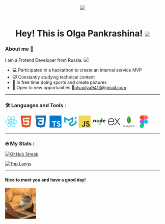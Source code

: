 <div id="header" align="center" display="flex" flex-direction="column">
  <div id="header" align="center">
  <img src="https://media.giphy.com/media/v1.Y2lkPTc5MGI3NjExOTlvczUydTB4dHZucHJxOXh0d29lcjdpdjQxMm5mNWNvazN1NGZreiZlcD12MV9pbnRlcm5hbF9naWZfYnlfaWQmY3Q9cw/WIQ0N0OUvei1OW1h9Z/giphy.gif" width="100"/>
</div>
<div id="header" align="center">
     <img src="https://komarev.com/ghpvc/?username=Olyaolya13&style=flat-square&color=green" alt=""/>
 </div>
  <h1>
  Hey! This is Olga Pankrashina!
  <img src="https://media.giphy.com/media/hvRJCLFzcasrR4ia7z/giphy.gif" width="30px"/>
</h1>
</div>


### About me :cherry_blossom:
I am a Frotend Developer from Russia. <img src="https://media.giphy.com/media/v1.Y2lkPTc5MGI3NjExbWlqNTd2Y3R6bWJ2dGgxNGg4dTBsaWlvc2VhMjd5MTR0MWpteHM4NCZlcD12MV9pbnRlcm5hbF9naWZfYnlfaWQmY3Q9Zw/LHZyixOnHwDDy/giphy.gif" width="30"> 

- :computer: Participated in a hackathon to create an internal service MVP 
- :cat: Constantly studying technical content
- :dolphin: In free time doing sports and create pictures
- :star2: Open to new opportunities  :email:<olyaolya9413@gmail.com>  
---

### :hammer_and_wrench: Languages and Tools :

<div >
  <img src="https://github.com/devicons/devicon/blob/master/icons/react/react-original.svg" title="React" alt="React" width="40" height="40"/>&nbsp;
  <img src="https://github.com/devicons/devicon/blob/master/icons/html5/html5-original.svg" title="HTML" alt="HTML" width="40" height="40"/>&nbsp;
  <img src="https://github.com/devicons/devicon/blob/master/icons/css3/css3-plain.svg" title="CSS" alt="CSS" width="40" height="40"/>&nbsp;
  <img src="https://github.com/devicons/devicon/blob/master/icons/typescript/typescript-original.svg" title="typescript" alt="typescript" width="40" height="40"/>&nbsp;
  <img src="https://github.com/devicons/devicon/blob/master/icons/materialui/materialui-plain.svg" title="MUI" alt="MUI" width="40" height="40"/>&nbsp;
  <img src="https://github.com/devicons/devicon/blob/master/icons/javascript/javascript-original.svg" title="javascript" alt="javascript" width="40" height="40"/>&nbsp;
  <img src="https://github.com/devicons/devicon/blob/master/icons/nodejs/nodejs-original-wordmark.svg" title="nodejs" alt="nodejs" width="40" height="40"/>&nbsp;
  <img src="https://github.com/devicons/devicon/blob/master/icons/express/express-original.svg" title="express" alt="express" width="40" height="40"/>&nbsp;
  <img src="https://github.com/devicons/devicon/blob/master/icons/mongodb/mongodb-original-wordmark.svg" title="mongodb" alt="mongodb" width="40" height="40"/>&nbsp;
  <img src="https://github.com/devicons/devicon/blob/master/icons/figma/figma-original.svg" title="figma" alt="figma" width="40" height="40"/>&nbsp;
</div>

---

### :fire: My Stats :


[![GitHub Streak](http://github-readme-streak-stats.herokuapp.com?user=Olyaolya13&theme=cobalt&date_format=M%20j%5B%2C%20Y%5D&mode=weekly)](https://git.io/streak-stats)

[![Top Langs](https://github-readme-stats.vercel.app/api/top-langs/?username=Olyaolya13&layout=compact&theme=vision-friendly-cobalt)](https://github.com/anuraghazra/github-readme-stats)

---

#### Nice to meet you and have a good day!

<img src="./Images/gifCat.gif" width="100" height="100">
